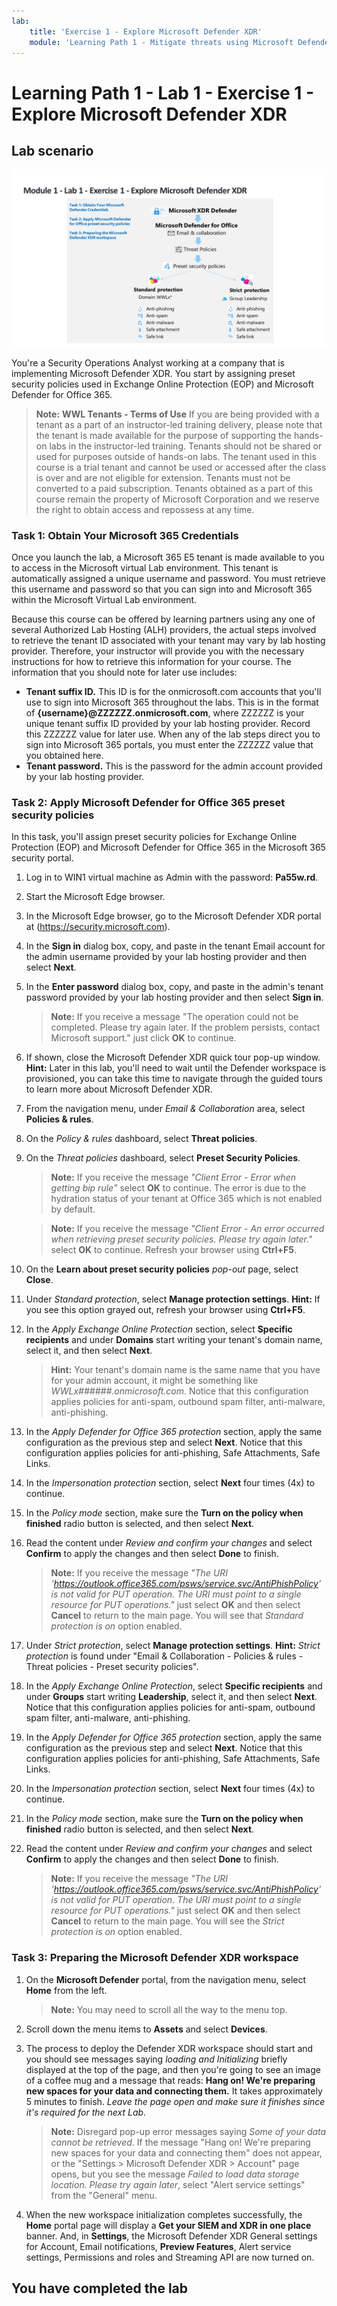 ```yaml
---
lab:
    title: 'Exercise 1 - Explore Microsoft Defender XDR'
    module: 'Learning Path 1 - Mitigate threats using Microsoft Defender XDR'
---
```


# Learning Path 1 - Lab 1 - Exercise 1 - Explore Microsoft Defender XDR

## Lab scenario

![M365 Defender](../Media/SC-200-Lab_M1_L1_Ex1.png)

You're a Security Operations Analyst working at a company that is implementing Microsoft Defender XDR. You start by assigning preset security policies used in Exchange Online Protection (EOP) and Microsoft Defender for Office 365.

>**Note:** **WWL Tenants - Terms of Use**
If you are being provided with a tenant as a part of an instructor-led training delivery, please note that the tenant is made available for the purpose of supporting the hands-on labs in the instructor-led training.
Tenants should not be shared or used for purposes outside of hands-on labs. The tenant used in this course is a trial tenant and cannot be used or accessed after the class is over and are not eligible for extension.
Tenants must not be converted to a paid subscription. Tenants obtained as a part of this course remain the property of Microsoft Corporation and we reserve the right to obtain access and repossess at any time.

### Task 1: Obtain Your Microsoft 365 Credentials

Once you launch the lab, a Microsoft 365 E5 tenant is made available to you to access in the Microsoft virtual Lab environment. This tenant is automatically assigned a unique username and password. You must retrieve this username and password so that you can sign into and Microsoft 365 within the Microsoft Virtual Lab environment.

Because this course can be offered by learning partners using any one of several Authorized Lab Hosting (ALH) providers, the actual steps involved to retrieve the tenant ID associated with your tenant may vary by lab hosting provider. Therefore, your instructor will provide you with the necessary instructions for how to retrieve this information for your course. The information that you should note for later use includes:

- **Tenant suffix ID.** This ID is for the onmicrosoft.com accounts that you'll use to sign into Microsoft 365 throughout the labs. This is in the format of **{username}@ZZZZZZ.onmicrosoft.com**, where ZZZZZZ is your unique tenant suffix ID provided by your lab hosting provider. Record this ZZZZZZ value for later use. When any of the lab steps direct you to sign into Microsoft 365 portals, you must enter the ZZZZZZ value that you obtained here.
- **Tenant password.** This is the password for the admin account provided by your lab hosting provider.

### Task 2: Apply Microsoft Defender for Office 365 preset security policies

In this task, you'll assign preset security policies for Exchange Online Protection (EOP) and Microsoft Defender for Office 365 in the Microsoft 365 security portal.

1. Log in to WIN1 virtual machine as Admin with the password: **Pa55w.rd**.  

1. Start the Microsoft Edge browser.

1. In the Microsoft Edge browser, go to the Microsoft Defender XDR portal at (<https://security.microsoft.com>).

1. In the **Sign in** dialog box, copy, and paste in the tenant Email account for the admin username provided by your lab hosting provider and then select **Next**.

1. In the **Enter password** dialog box, copy, and paste in the admin's tenant password provided by your lab hosting provider and then select **Sign in**.

    >**Note:** If you receive a message "The operation could not be completed. Please try again later. If the problem persists, contact Microsoft support." just click **OK** to continue.  

1. If shown, close the Microsoft Defender XDR quick tour pop-up window. **Hint:** Later in this lab, you'll need to wait until the Defender workspace is provisioned, you can take this time to navigate through the guided tours to learn more about Microsoft Defender XDR.

1. From the navigation menu, under *Email & Collaboration* area, select **Policies & rules**.

1. On the *Policy & rules* dashboard, select **Threat policies**.

1. On the *Threat policies* dashboard, select **Preset Security Policies**.

    >**Note:** If you receive the message *"Client Error - Error when getting bip rule"* select **OK** to continue. The error is due to the hydration status of your tenant at Office 365 which is not enabled by default.

    >**Note:** If you receive the message *"Client Error - An error occurred when retrieving preset security policies. Please try again later."* select **OK** to continue. Refresh your browser using **Ctrl+F5**.

1. On the **Learn about preset security policies** *pop-out* page, select **Close**.

1. Under *Standard protection*, select **Manage protection settings**. **Hint:** If you see this option grayed out, refresh your browser using **Ctrl+F5**.

1. In the *Apply Exchange Online Protection* section, select **Specific recipients** and under **Domains** start writing your tenant's domain name, select it, and then select **Next**.

    >**Hint:** Your tenant's domain name is the same name that you have for your admin account, it might be something like *WWLx######.onmicrosoft.com*. Notice that this configuration applies policies for anti-spam, outbound spam filter, anti-malware, anti-phishing.

1. In the *Apply Defender for Office 365 protection* section, apply the same configuration as the previous step and select **Next**. Notice that this configuration applies policies for anti-phishing, Safe Attachments, Safe Links.

1. In the *Impersonation protection* section, select **Next** four times (4x) to continue.

1. In the *Policy mode* section, make sure the **Turn on the policy when finished** radio button is selected, and then select **Next**.

1. Read the content under *Review and confirm your changes* and select **Confirm** to apply the changes and then select **Done** to finish.

    >**Note:** If you receive the message *"The URI 'https://outlook.office365.com/psws/service.svc/AntiPhishPolicy' is not valid for PUT operation. The URI must point to a single resource for PUT operations."* just select **OK** and then select **Cancel** to return to the main page. You will see that *Standard protection is on* option enabled.

1. Under *Strict protection*, select **Manage protection settings**. **Hint:** *Strict protection* is found under "Email & Collaboration - Policies & rules - Threat policies - Preset security policies".

1. In the *Apply Exchange Online Protection*, select **Specific recipients** and under **Groups** start writing **Leadership**, select it, and then select **Next**. Notice that this configuration applies policies for anti-spam, outbound spam filter, anti-malware, anti-phishing.

1. In the *Apply Defender for Office 365 protection* section, apply the same configuration as the previous step and select **Next**. Notice that this configuration applies policies for anti-phishing, Safe Attachments, Safe Links.

1. In the *Impersonation protection* section, select **Next** four times (4x) to continue.

1. In the *Policy mode* section, make sure the **Turn on the policy when finished** radio button is selected, and then select **Next**.

1. Read the content under *Review and confirm your changes* and select **Confirm** to apply the changes and then select **Done** to finish.

    >**Note:** If you receive the message *"The URI '<https://outlook.office365.com/psws/service.svc/AntiPhishPolicy>' is not valid for PUT operation. The URI must point to a single resource for PUT operations."* just select **OK** and then select **Cancel** to return to the main page. You will see the *Strict protection is on* option enabled.

### Task 3: Preparing the Microsoft Defender XDR workspace

1. On the **Microsoft Defender** portal, from the navigation menu, select **Home** from the left.

    >**Note:** You may need to scroll all the way to the menu top.

1. Scroll down the menu items to **Assets** and select **Devices**.

1. The process to deploy the Defender XDR workspace should start and you should see messages saying *loading and Initializing* briefly displayed at the top of the page, and then you're going to see an image of a coffee mug and a message that reads: **Hang on! We're preparing new spaces for your data and connecting them.** It takes approximately 5 minutes to finish. *Leave the page open and make sure it finishes since it's required for the next Lab.*

    >**Note:** Disregard pop-up error messages saying *Some of your data cannot be retrieved*. If the message "Hang on! We're preparing new spaces for your data and connecting them" does not appear, or the "Settings > Microsoft Defender XDR > Account" page opens, but you see the message *Failed to load data storage location. Please try again later*, select "Alert service settings" from the "General" menu.

1. When the new workspace initialization completes successfully, the **Home** portal page will display a **Get your SIEM and XDR in one place** banner. And, in **Settings**, the Microsoft Defender XDR General settings for Account, Email notifications, **Preview Features**, Alert service settings, Permissions and roles and Streaming API are now turned on.

## You have completed the lab
